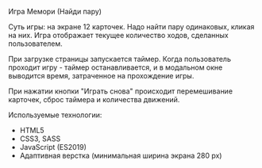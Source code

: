 Игра Мемори (Найди пару)

Суть игры: на экране 12 карточек. Надо найти пару одинаковых, кликая на них. Игра отображает текущее количество ходов, сделанных пользователем.

При загрузке страницы запускается таймер. Когда пользователь проходит игру - таймер останавливается, и в модальном окне выводится время, затраченное на прохождение игры.

При нажатии кнопки "Играть снова" происходит перемешивание карточек, сброс таймера и количества движений.

Используемые технологии:

- HTML5
- CSS3, SASS
- JavaScript (ES2019)
- Адаптивная верстка (минимальная ширина экрана 280 px)

<!-- кроссбраузерная?? -->
<!-- ПРОВЕРИТЬ НА ВАЛИДАТОРАХ! -->
<!-- сделать pages -->
<!-- сделать карточки побольше на малентких экранах -->
